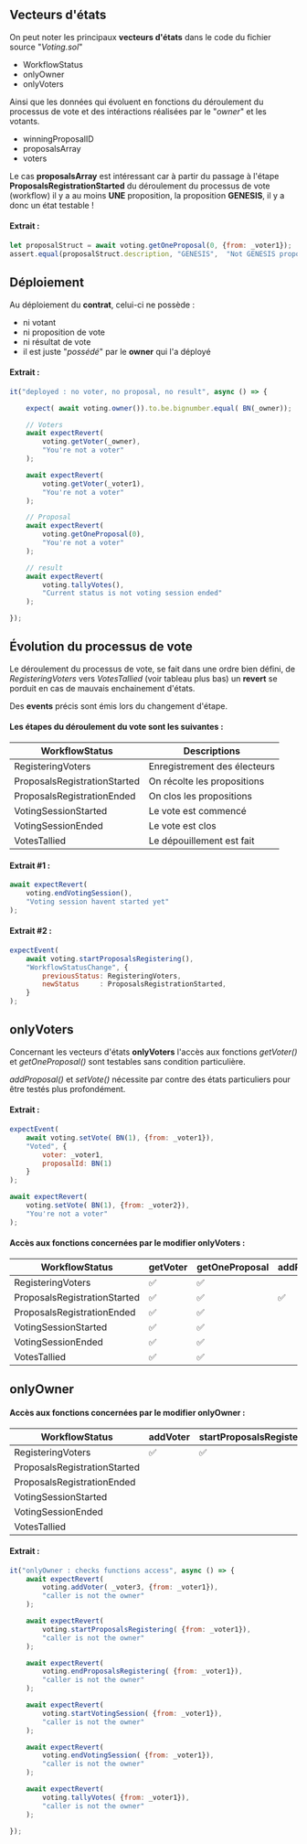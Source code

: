 
## Vecteurs d'états
On peut noter les principaux **vecteurs d'états** dans le code du fichier source "*Voting.sol*"

- WorkflowStatus
- onlyOwner
- onlyVoters

Ainsi que les données qui évoluent en fonctions du déroulement du processus de vote et des intéractions réalisées par le "*owner*" et les votants.

- winningProposalID
- proposalsArray
- voters

Le cas **proposalsArray** est intéressant car à partir du passage à l'étape **ProposalsRegistrationStarted** du déroulement du processus de vote (workflow) il y a au moins **UNE** proposition, la proposition **GENESIS**, il y a donc un état testable !

#### Extrait :
```javascript
let proposalStruct = await voting.getOneProposal(0, {from: _voter1});
assert.equal(proposalStruct.description, "GENESIS",  "Not GENESIS proposal");
```


## Déploiement
Au déploiement du **contrat**, celui-ci ne possède :
- ni votant
- ni proposition de vote
- ni résultat de vote
- il est juste "*possédé*" par le **owner** qui l'a déployé

#### Extrait :
```javascript
it("deployed : no voter, no proposal, no result", async () => {

	expect( await voting.owner()).to.be.bignumber.equal( BN(_owner));

	// Voters
	await expectRevert(
		voting.getVoter(_owner),
		"You're not a voter"
	);

	await expectRevert(
		voting.getVoter(_voter1),
		"You're not a voter"
	);

	// Proposal
	await expectRevert(
		voting.getOneProposal(0),
		"You're not a voter"
	);

	// result
	await expectRevert(
		voting.tallyVotes(),
		"Current status is not voting session ended"
	);

});
```


## Évolution du processus de vote
Le déroulement du processus de vote, se fait dans une ordre bien défini, de *RegisteringVoters* vers *VotesTallied* (voir tableau plus bas) un **revert** se porduit en cas de mauvais enchainement d'états.

Des **events** précis sont émis lors du changement d'étape.

#### Les étapes du déroulement du vote sont les suivantes :

| WorkflowStatus               | Descriptions                 |
| ---------------------------- | ---------------------------- |
| RegisteringVoters            | Enregistrement des électeurs |
| ProposalsRegistrationStarted | On récolte les propositions  |
| ProposalsRegistrationEnded   | On clos les propositions     |
| VotingSessionStarted         | Le vote est commencé         |
| VotingSessionEnded           | Le vote est clos             |
| VotesTallied                 | Le dépouillement est fait    |

#### Extrait #1 :
```javascript
await expectRevert(
	voting.endVotingSession(),
	"Voting session havent started yet"
);
```
#### Extrait #2 :
```javascript
expectEvent(
	await voting.startProposalsRegistering(),
	"WorkflowStatusChange", {
		previousStatus: RegisteringVoters,
		newStatus     : ProposalsRegistrationStarted,
	}
);
```


## onlyVoters
Concernant les vecteurs d'états **onlyVoters** l'accès aux fonctions *getVoter()* et *getOneProposal()* sont testables sans condition particulière.

*addProposal()* et *setVote()* nécessite par contre des états particuliers pour être testés plus profondément.

#### Extrait :
```javascript
expectEvent(
	await voting.setVote( BN(1), {from: _voter1}),
	"Voted", {
		voter: _voter1,
		proposalId: BN(1)
	}
);

await expectRevert(
	voting.setVote( BN(1), {from: _voter2}),
	"You're not a voter"
);
```


#### Accès aux fonctions concernées par le modifier **onlyVoters** :

| WorkflowStatus               | getVoter | getOneProposal | addProposal | setVote |
| ---------------------------- | -------- | -------------- | ----------- | ------- |
| RegisteringVoters            | ✅       | ✅             |             |         |
| ProposalsRegistrationStarted | ✅       | ✅             | ✅          |         |
| ProposalsRegistrationEnded   | ✅       | ✅             |             |         |
| VotingSessionStarted         | ✅       | ✅             |             | ✅      |
| VotingSessionEnded           | ✅       | ✅             |             |         |
| VotesTallied                 | ✅       | ✅             |             |         |


## onlyOwner




#### Accès aux fonctions concernées par le modifier **onlyOwner** :

| WorkflowStatus               | addVoter | startProposalsRegistering | endProposalsRegistering | startVotingSession | endVotingSession | tallyVotes |
| ---------------------------- | -------- | ------------------------- | ----------------------- | ------------------ | ---------------- | ---------- |
| RegisteringVoters            | ✅       | ✅                        |                         |                    |                  |            |
| ProposalsRegistrationStarted |          |                           | ✅                      |                    |                  |            |
| ProposalsRegistrationEnded   |          |                           |                         | ✅                 |                  |            |
| VotingSessionStarted         |          |                           |                         |                    | ✅               |            |
| VotingSessionEnded           |          |                           |                         |                    |                  | ✅         |
| VotesTallied                 |          |                           |                         |                    |                  |            |



#### Extrait :
```javascript
it("onlyOwner : checks functions access", async () => {
	await expectRevert(
		voting.addVoter( _voter3, {from: _voter1}),
		"caller is not the owner"
	);

	await expectRevert(
		voting.startProposalsRegistering( {from: _voter1}),
		"caller is not the owner"
	);

	await expectRevert(
		voting.endProposalsRegistering( {from: _voter1}),
		"caller is not the owner"
	);

	await expectRevert(
		voting.startVotingSession( {from: _voter1}),
		"caller is not the owner"
	);

	await expectRevert(
		voting.endVotingSession( {from: _voter1}),
		"caller is not the owner"
	);

	await expectRevert(
		voting.tallyVotes( {from: _voter1}),
		"caller is not the owner"
	);

});
```
